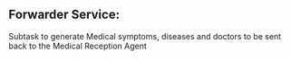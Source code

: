 
## Forwarder  Service:   <br />
Subtask to generate Medical symptoms, diseases and doctors to be sent back to the Medical Reception Agent

